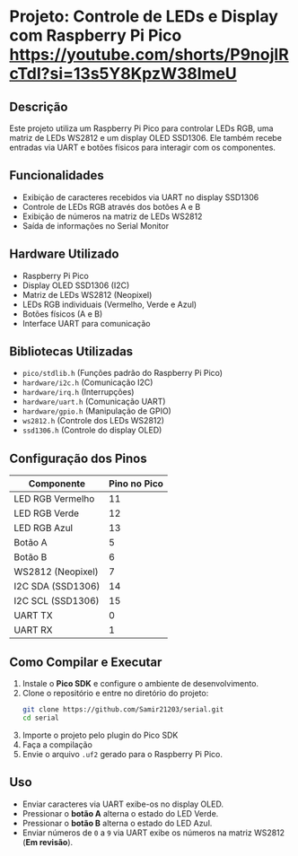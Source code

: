 # Projeto: Controle de LEDs e Display com Raspberry Pi Pico <https://youtube.com/shorts/P9nojlRcTdI?si=13s5Y8KpzW38lmeU>

## Descrição
Este projeto utiliza um Raspberry Pi Pico para controlar LEDs RGB, uma matriz de LEDs WS2812 e um display OLED SSD1306. Ele também recebe entradas via UART e botões físicos para interagir com os componentes.

## Funcionalidades
- Exibição de caracteres recebidos via UART no display SSD1306
- Controle de LEDs RGB através dos botões A e B
- Exibição de números na matriz de LEDs WS2812
- Saída de informações no Serial Monitor

## Hardware Utilizado
- Raspberry Pi Pico
- Display OLED SSD1306 (I2C)
- Matriz de LEDs WS2812 (Neopixel)
- LEDs RGB individuais (Vermelho, Verde e Azul)
- Botões físicos (A e B)
- Interface UART para comunicação

## Bibliotecas Utilizadas
- `pico/stdlib.h` (Funções padrão do Raspberry Pi Pico)
- `hardware/i2c.h` (Comunicação I2C)
- `hardware/irq.h` (Interrupções)
- `hardware/uart.h` (Comunicação UART)
- `hardware/gpio.h` (Manipulação de GPIO)
- `ws2812.h` (Controle dos LEDs WS2812)
- `ssd1306.h` (Controle do display OLED)

## Configuração dos Pinos
| Componente    | Pino no Pico |
|--------------|-------------|
| LED RGB Vermelho | 11 |
| LED RGB Verde    | 12 |
| LED RGB Azul     | 13 |
| Botão A         | 5  |
| Botão B         | 6  |
| WS2812 (Neopixel) | 7  |
| I2C SDA (SSD1306) | 14 |
| I2C SCL (SSD1306) | 15 |
| UART TX          | 0  |
| UART RX          | 1  |

## Como Compilar e Executar
1. Instale o **Pico SDK** e configure o ambiente de desenvolvimento.
2. Clone o repositório e entre no diretório do projeto:
   ```sh
   git clone https://github.com/Samir21203/serial.git
   cd serial
   ```
3. Importe o projeto pelo plugin do Pico SDK
4. Faça a compilação
5. Envie o arquivo `.uf2` gerado para o Raspberry Pi Pico.

## Uso
- Enviar caracteres via UART exibe-os no display OLED.
- Pressionar o **botão A** alterna o estado do LED Verde.
- Pressionar o **botão B** alterna o estado do LED Azul.
- Enviar números de `0` a `9` via UART exibe os números na matriz WS2812 (**Em revisão**).

